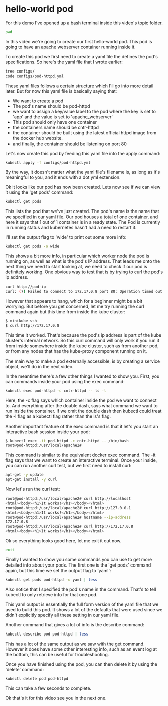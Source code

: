 # hello-world pod

For this demo I've opened up a bash terminal inside this video's topic folder. 

```bash
pwd
```

In this video we're going to create our first hello-world pod. This pod is going to have an apache webserver container running inside it. 

To create this pod we first need to create a yaml file the defines the pod's specifications. So here's the yaml file that I wrote earlier:

```bash
tree configs/
code configs/pod-httpd.yml 
```

These yaml files follows a certain structure which I'll go into more detail later. But for now this yaml file is basically saying that:

- We want to create a pod
- The pod's name should be pod-httpd
- we want to assign a key/value label to the pod where the key is set to 'app' and the value is set to 'apache_webserver'
- This pod should only have one container
- the containers name should be cntr-httpd
- the container should be built using the latest official httpd image from the docker hub website. 
- and finally, the container should be listening on port 80

Let's now create this pod by feeding this yaml file into the apply command:

```bash
kubectl apply -f configs/pod-httpd.yml
```

By the way, it doesn't matter what the yaml file's filename is, as long as it's meaningful to you, and it ends with a dot yml extension. 

Ok it looks like our pod has now been created. Lets now see if we can view it using the 'get pods' command:

```bash
kubectl get pods 
```

This lists the pod that we've just created. The pod's name is the name that we specified in our yaml file. Our pod houses a total of one container, and here it says that 1 out of 1 container is in a ready state. The Pod is currently in running status and kubernetes hasn't had a need to restart it. 

I'll set the output flag to 'wide' to print out some more info:

```bash
kubectl get pods -o wide
```

This shows a bit more info, in particular which worker node the pod is running on, as well as what is the pod's IP address. That leads me onto the next thing we need to start looking at, we need to check if our pod is definitely working. One obvious way to test that is by trying to curl the pod's ip address. 

```bash
curl http://pod-ip
curl: (7) Failed to connect to 172.17.0.8 port 80: Operation timed out
```

However that appears to hang, which for a beginner might be a bit worrying. But before you get concerned, let me try running the curl command again but this time from inside the kube cluster:

```bash
$ minikube ssh
$ curl http://172.17.0.8
```

This time it worked. That's because the pod's ip address is part of the kube cluster's internal network. So this curl command will only work if you run it from inside somewhere inside the kube cluster, such as from another pod, or from any nodes that has the kube-proxy component running on it. 

The main way to make a pod externally accessible, is by creating a service object, we'll do in the next video.  

In the meantime there's a few other things I wanted to show you. First, you can commands inside your pod using the exec command:

```bash
kubectl exec pod-httpd -c cntr-httpd -- ls -l
```

Here, the -c flag says which container inside the pod we want to connect to. And everything after the double dash, says what command we want to run inside the container. If we omit the double dash then kubectl could treat the -l flag as a kubectl flag rather than the ls's flag. 

Another important feature of the exec command is that it let's you start an interactive bash session inside your pod:


```bash
$ kubectl exec -it pod-httpd -c cntr-httpd -- /bin/bash
root@pod-httpd:/usr/local/apache2#
```

This command is similar to the equivalent docker exec command. The -it flag says that we want to create an interactive terminal. Once your inside, you can run another curl test, but we first need to install curl:


```bash
apt-get -y update
apt-get install -y curl
```

Now let's run the curl test:

```bash
root@pod-httpd:/usr/local/apache2# curl http://localhost
<html><body><h1>It works!</h1></body></html>
root@pod-httpd:/usr/local/apache2# curl http://127.0.0.1
<html><body><h1>It works!</h1></body></html>
root@pod-httpd:/usr/local/apache2# hostname --ip-address
172.17.0.8
root@pod-httpd:/usr/local/apache2# curl http://172.17.0.8
<html><body><h1>It works!</h1></body></html>
```

Ok so everything looks good here, let me exit it out now. 

```bash
exit
```


Finally I wanted to show you some commands you can use to get more detailed info about your pods. The first one is the 'get pods' command again, but this time we set the output flag to 'yaml':


```bash
kubectl get pods pod-httpd -o yaml | less
```

Also notice that I specified the pod's name in the command. That's to tell kubectl to only retrieve info for that one pod.


This yaml output is essentially the full form version of the yaml file that we used to build this pod. It shows a lot of the defaults that were used since we didn't explicitly specify all these setting in our yaml file. 

Another command that gives a lot of info is the describe command:

```bash
kubectl describe pod pod-httpd | less
```

This has a lot of the same output as we saw with the get command. However it does have some other interesting info, such as an event log at the bottom, this can be useful for troubleshooting.  

Once you have finished using the pod, you can then delete it by using the 'delete' command:

```bash
kubectl delete pod pod-httpd
```

This can take a few seconds to complete. 


Ok that's it for this video see you in the next one.